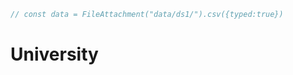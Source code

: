 ```js
// const data = FileAttachment("data/ds1/").csv({typed:true})
```

# University


<div class="grid grid-cols-1">
  <div class="card"></div>
</div>